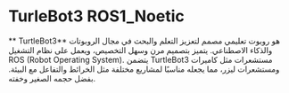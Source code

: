 # TurleBot3 ROS1_Noetic

** TurtleBot3**
هو روبوت تعليمي مصمم لتعزيز التعلم والبحث في مجال الروبوتات والذكاء الاصطناعي. يتميز بتصميم مرن وسهل التخصيص، ويعمل على نظام التشغيل ROS (Robot Operating System). يتضمن TurtleBot3 مستشعرات مثل كاميرات ومستشعرات ليزر، مما يجعله مناسبًا لمشاريع مختلفة مثل الخرائط والتفاعل مع البيئة. بفضل حجمه الصغير وخفته.
